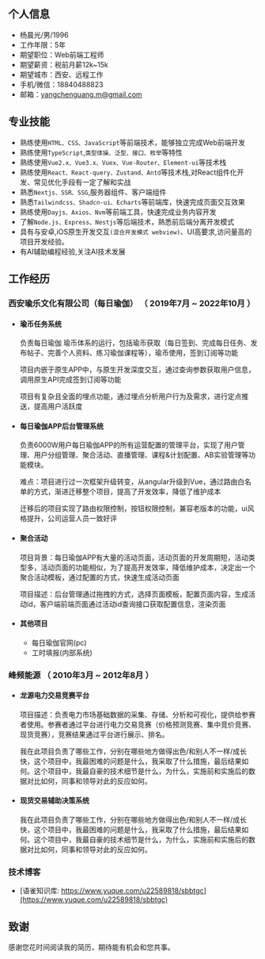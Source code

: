 ## 个人信息

- 杨晨光/男/1996
- 工作年限：5年
- 期望职位：Web前端工程师
- 期望薪资：税前月薪12k~15k
- 期望城市：西安、远程工作
- 手机/微信：18840488823
- 邮箱：yangchenguang.m@gmail.com

## 专业技能

- 熟练使用`HTML、CSS、JavaScript`等前端技术，能够独立完成Web前端开发
- 熟练使用`TypeScript`,`类型体操、泛型、接口、枚举`等特性
- 熟练使用`Vue2.x、Vue3.x、Vuex、Vue-Router、Element-ui`等技术栈
- 熟练使用`React、React-query、Zustand、Antd`等技术栈,对React组件化开发、常见优化手段有一定了解和实战
- 熟悉`Nextjs、SSR、SSG`,服务器组件、客户端组件
- 熟悉`Tailwindcss、Shadcn-ui、Echarts`等前端库，快速完成页面交互效果
- 熟练使用`Dayjs、Axios、Nvm`等前端工具，快速完成业务内容开发
- 了解`Node.js、Express、Nestjs`等后端技术，熟悉前后端分离开发模式
- 具有与安卓,iOS原生开发交互`(混合开发模式 webview)`、UI高要求,访问量高的项目开发经验。
- 有AI辅助编程经验,关注AI技术发展

## 工作经历

### 西安瑜乐文化有限公司（每日瑜伽） （ 2019年7月 ~ 2022年10月 ）

- #### 瑜币任务系统

  负责每日瑜伽 瑜币体系的运行，包括瑜币获取（每日签到、完成每日任务、发布帖子、完善个人资料、练习瑜伽课程等），瑜币使用，签到订阅等功能
    
  项目内嵌于原生APP中，与原生开发深度交互，通过查询参数获取用户信息，调用原生API完成签到订阅等功能
    
  项目有复杂且全面的埋点功能，通过埋点分析用户行为及需求，进行定点推送，提高用户活跃度

- #### 每日瑜伽APP后台管理系统

  负责6000W用户每日瑜伽APP的所有运营配置的管理平台，实现了用户管理、用户分组管理、聚合活动、直播管理、课程&计划配置、AB实验管理等功能模块。
    
  难点：项目进行过一次框架升级转变，从angular升级到Vue，通过路由白名单的方式，渐进迁移整个项目，提高了开发效率，降低了维护成本
    
  迁移后的项目实现了路由权限控制，按钮权限控制，兼容老版本的功能，ui风格提升，公司运营人员一致好评

- #### 聚合活动

  项目背景：每日瑜伽APP有大量的活动页面，活动页面的开发周期短，活动类型多，活动页面的功能相似，为了提高开发效率，降低维护成本，决定出一个聚合活动模板，通过配置的方式，快速生成活动页面
    
  项目描述：后台管理通过拖拽的方式，选择页面模板，配置页面内容，生成活动id，客户端前端页面通过活动id查询接口获取配置信息，渲染页面

- #### 其他项目

  - 每日瑜伽官网(pc)
  - 工时填报(内部系统)

### 峰频能源 （ 2010年3月 ~ 2012年8月 ）

- #### 龙源电力交易竞赛平台

  项目描述：负责电力市场基础数据的采集、存储、分析和可视化，提供给参赛者使用。参赛者通过平台进行电力交易竞赛（价格预测竞赛、集中竞价竞赛、现货竞赛），竞赛结果通过平台进行展示、排名。

  我在此项目负责了哪些工作，分别在哪些地方做得出色/和别人不一样/成长快，这个项目中，我最困难的问题是什么，我采取了什么措施，最后结果如何。这个项目中，我最自豪的技术细节是什么，为什么，实施前和实施后的数据对比如何，同事和领导对此的反应如何。

- #### 现货交易辅助决策系统
    我在此项目负责了哪些工作，分别在哪些地方做得出色/和别人不一样/成长快，这个项目中，我最困难的问题是什么，我采取了什么措施，最后结果如何。这个项目中，我最自豪的技术细节是什么，为什么，实施前和实施后的数据对比如何，同事和领导对此的反应如何。

### 技术博客

- [语雀知识库: https://www.yuque.com/u22589818/sbbtgc](https://www.yuque.com/u22589818/sbbtgc)

## 致谢
感谢您花时间阅读我的简历，期待能有机会和您共事。
